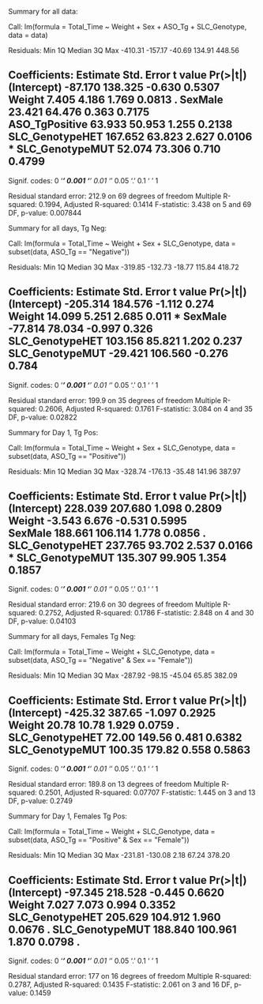 

Summary for all data:

Call:
lm(formula = Total_Time ~ Weight + Sex + ASO_Tg + SLC_Genotype, 
    data = data)

Residuals:
    Min      1Q  Median      3Q     Max 
-410.31 -157.17  -40.69  134.91  448.56 

Coefficients:
                Estimate Std. Error t value Pr(>|t|)  
(Intercept)      -87.170    138.325  -0.630   0.5307  
Weight             7.405      4.186   1.769   0.0813 .
SexMale           23.421     64.476   0.363   0.7175  
ASO_TgPositive    63.933     50.953   1.255   0.2138  
SLC_GenotypeHET  167.652     63.823   2.627   0.0106 *
SLC_GenotypeMUT   52.074     73.306   0.710   0.4799  
---
Signif. codes:  0 ‘***’ 0.001 ‘**’ 0.01 ‘*’ 0.05 ‘.’ 0.1 ‘ ’ 1

Residual standard error: 212.9 on 69 degrees of freedom
Multiple R-squared:  0.1994,	Adjusted R-squared:  0.1414 
F-statistic: 3.438 on 5 and 69 DF,  p-value: 0.007844



Summary for all days, Tg Neg:

Call:
lm(formula = Total_Time ~ Weight + Sex + SLC_Genotype, data = subset(data, 
    ASO_Tg == "Negative"))

Residuals:
    Min      1Q  Median      3Q     Max 
-319.85 -132.73  -18.77  115.84  418.72 

Coefficients:
                Estimate Std. Error t value Pr(>|t|)  
(Intercept)     -205.314    184.576  -1.112    0.274  
Weight            14.099      5.251   2.685    0.011 *
SexMale          -77.814     78.034  -0.997    0.326  
SLC_GenotypeHET  103.156     85.821   1.202    0.237  
SLC_GenotypeMUT  -29.421    106.560  -0.276    0.784  
---
Signif. codes:  0 ‘***’ 0.001 ‘**’ 0.01 ‘*’ 0.05 ‘.’ 0.1 ‘ ’ 1

Residual standard error: 199.9 on 35 degrees of freedom
Multiple R-squared:  0.2606,	Adjusted R-squared:  0.1761 
F-statistic: 3.084 on 4 and 35 DF,  p-value: 0.02822



Summary for Day 1, Tg Pos:

Call:
lm(formula = Total_Time ~ Weight + Sex + SLC_Genotype, data = subset(data, 
    ASO_Tg == "Positive"))

Residuals:
    Min      1Q  Median      3Q     Max 
-328.74 -176.13  -35.48  141.96  387.97 

Coefficients:
                Estimate Std. Error t value Pr(>|t|)  
(Intercept)      228.039    207.680   1.098   0.2809  
Weight            -3.543      6.676  -0.531   0.5995  
SexMale          188.661    106.114   1.778   0.0856 .
SLC_GenotypeHET  237.765     93.702   2.537   0.0166 *
SLC_GenotypeMUT  135.307     99.905   1.354   0.1857  
---
Signif. codes:  0 ‘***’ 0.001 ‘**’ 0.01 ‘*’ 0.05 ‘.’ 0.1 ‘ ’ 1

Residual standard error: 219.6 on 30 degrees of freedom
Multiple R-squared:  0.2752,	Adjusted R-squared:  0.1786 
F-statistic: 2.848 on 4 and 30 DF,  p-value: 0.04103



Summary for all days, Females Tg Neg:

Call:
lm(formula = Total_Time ~ Weight + SLC_Genotype, data = subset(data, 
    ASO_Tg == "Negative" & Sex == "Female"))

Residuals:
    Min      1Q  Median      3Q     Max 
-287.92  -98.15  -45.04   65.85  382.09 

Coefficients:
                Estimate Std. Error t value Pr(>|t|)  
(Intercept)      -425.32     387.65  -1.097   0.2925  
Weight             20.78      10.78   1.929   0.0759 .
SLC_GenotypeHET    72.00     149.56   0.481   0.6382  
SLC_GenotypeMUT   100.35     179.82   0.558   0.5863  
---
Signif. codes:  0 ‘***’ 0.001 ‘**’ 0.01 ‘*’ 0.05 ‘.’ 0.1 ‘ ’ 1

Residual standard error: 189.8 on 13 degrees of freedom
Multiple R-squared:  0.2501,	Adjusted R-squared:  0.07707 
F-statistic: 1.445 on 3 and 13 DF,  p-value: 0.2749



Summary for Day 1, Females Tg Pos:

Call:
lm(formula = Total_Time ~ Weight + SLC_Genotype, data = subset(data, 
    ASO_Tg == "Positive" & Sex == "Female"))

Residuals:
    Min      1Q  Median      3Q     Max 
-231.81 -130.08    2.18   67.24  378.20 

Coefficients:
                Estimate Std. Error t value Pr(>|t|)  
(Intercept)      -97.345    218.528  -0.445   0.6620  
Weight             7.027      7.073   0.994   0.3352  
SLC_GenotypeHET  205.629    104.912   1.960   0.0676 .
SLC_GenotypeMUT  188.840    100.961   1.870   0.0798 .
---
Signif. codes:  0 ‘***’ 0.001 ‘**’ 0.01 ‘*’ 0.05 ‘.’ 0.1 ‘ ’ 1

Residual standard error: 177 on 16 degrees of freedom
Multiple R-squared:  0.2787,	Adjusted R-squared:  0.1435 
F-statistic: 2.061 on 3 and 16 DF,  p-value: 0.1459

